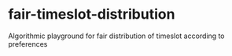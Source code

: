 # fair-timeslot-distribution
Algorithmic playground for fair distribution of timeslot according to preferences
